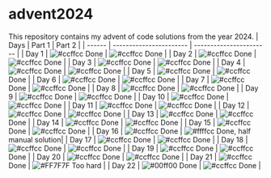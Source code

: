 # advent2024
This repository contains my advent of code solutions from the year 2024.
| Days   | Part 1                  | Part 2                 |
| ------ | ----------------------- | ----------------------- |
| Day 1  | ![#ccffcc](https://via.placeholder.com/15/ccffcc/000000?text=+) Done                    | ![#ccffcc](https://via.placeholder.com/15/ccffcc/000000?text=+) Done                     |
| Day 2  | ![#ccffcc](https://via.placeholder.com/15/ccffcc/000000?text=+) Done                    | ![#ccffcc](https://via.placeholder.com/15/ccffcc/000000?text=+) Done                     |
| Day 3  | ![#ccffcc](https://via.placeholder.com/15/ccffcc/000000?text=+) Done                    | ![#ccffcc](https://via.placeholder.com/15/ccffcc/000000?text=+) Done                     |
| Day 4  | ![#ccffcc](https://via.placeholder.com/15/ccffcc/000000?text=+) Done                    | ![#ccffcc](https://via.placeholder.com/15/ccffcc/000000?text=+) Done                     |
| Day 5  | ![#ccffcc](https://via.placeholder.com/15/ccffcc/000000?text=+) Done                    | ![#ccffcc](https://via.placeholder.com/15/ccffcc/000000?text=+) Done                     |
| Day 6  | ![#ccffcc](https://via.placeholder.com/15/ccffcc/000000?text=+) Done                    | ![#ccffcc](https://via.placeholder.com/15/ccffcc/000000?text=+) Done                     |
| Day 7  | ![#ccffcc](https://via.placeholder.com/15/ccffcc/000000?text=+) Done                    | ![#ccffcc](https://via.placeholder.com/15/ccffcc/000000?text=+) Done                     |
| Day 8  | ![#ccffcc](https://via.placeholder.com/15/ccffcc/000000?text=+) Done                    | ![#ccffcc](https://via.placeholder.com/15/ccffcc/000000?text=+) Done                     |
| Day 9  | ![#ccffcc](https://via.placeholder.com/15/ccffcc/000000?text=+) Done                    | ![#ccffcc](https://via.placeholder.com/15/ccffcc/000000?text=+) Done                     |
| Day 10 | ![#ccffcc](https://via.placeholder.com/15/ccffcc/000000?text=+) Done                    | ![#ccffcc](https://via.placeholder.com/15/ccffcc/000000?text=+) Done                     |
| Day 11 | ![#ccffcc](https://via.placeholder.com/15/ccffcc/000000?text=+) Done                    | ![#ccffcc](https://via.placeholder.com/15/ccffcc/000000?text=+) Done                     |
| Day 12 | ![#ccffcc](https://via.placeholder.com/15/ccffcc/000000?text=+) Done                    | ![#ccffcc](https://via.placeholder.com/15/ccffcc/000000?text=+) Done                     |
| Day 13 | ![#ccffcc](https://via.placeholder.com/15/ccffcc/000000?text=+) Done                    | ![#ccffcc](https://via.placeholder.com/15/ccffcc/000000?text=+) Done                     |
| Day 14 | ![#ccffcc](https://via.placeholder.com/15/ccffcc/000000?text=+) Done                    | ![#ccffcc](https://via.placeholder.com/15/ccffcc/000000?text=+) Done                     |
| Day 15 | ![#ccffcc](https://via.placeholder.com/15/ccffcc/000000?text=+) Done                    | ![#ccffcc](https://via.placeholder.com/15/ccffcc/000000?text=+) Done                     |
| Day 16 | ![#ccffcc](https://via.placeholder.com/15/ccffcc/000000?text=+) Done                    | ![#ffffcc](https://via.placeholder.com/15/ffffcc/000000?text=+) Done, half manual solution|
| Day 17 | ![#ccffcc](https://via.placeholder.com/15/ccffcc/000000?text=+) Done                    | ![#ccffcc](https://via.placeholder.com/15/ccffcc/000000?text=+) Done                     |
| Day 18 | ![#ccffcc](https://via.placeholder.com/15/ccffcc/000000?text=+) Done                    | ![#ccffcc](https://via.placeholder.com/15/ccffcc/000000?text=+) Done                     |
| Day 19 | ![#ccffcc](https://via.placeholder.com/15/ccffcc/000000?text=+) Done                    | ![#ccffcc](https://via.placeholder.com/15/ccffcc/000000?text=+) Done                     |
| Day 20 | ![#ccffcc](https://via.placeholder.com/15/ccffcc/000000?text=+) Done                    | ![#ccffcc](https://via.placeholder.com/15/ccffcc/000000?text=+) Done                     |
| Day 21 | ![#ccffcc](https://via.placeholder.com/15/ccffcc/000000?text=+) Done                    | ![#FF7F7F](https://via.placeholder.com/15/FF7F7F/000000?text=+) Too hard                 |
| Day 22 | ![#00ff00](https://via.placeholder.com/15/00ff00/000000?text=+) Done                    | ![#ccffcc](https://via.placeholder.com/15/ccffcc/000000?text=+) Done                     |